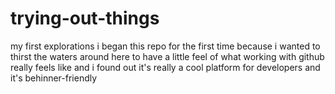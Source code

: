 # trying-out-things
my first explorations
i began this repo for the first time because i wanted to thirst the waters around here 
to have a little feel of what working with github really feels like
and i found out it's really a cool platform for developers 
and it's behinner-friendly
